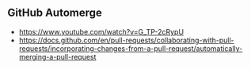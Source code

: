 ## GitHub Automerge

- https://www.youtube.com/watch?v=G_TP-2cRypU
- https://docs.github.com/en/pull-requests/collaborating-with-pull-requests/incorporating-changes-from-a-pull-request/automatically-merging-a-pull-request
